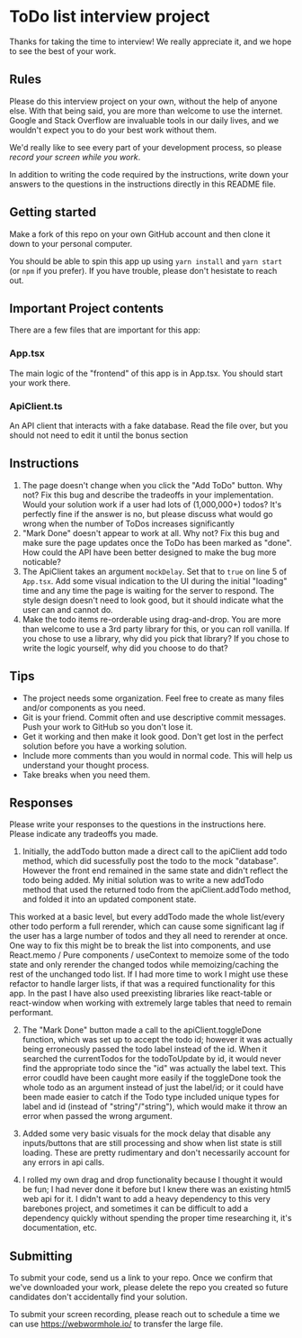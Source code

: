 # ToDo list interview project

Thanks for taking the time to interview! We really appreciate it, and we hope to see the best of your work.

## Rules

Please do this interview project on your own, without the help of anyone else.
With that being said, you are more than welcome to use the internet.
Google and Stack Overflow are invaluable tools in our daily lives, and we wouldn't expect you to do your best work without them.

We'd really like to see every part of your development process, so please _record your screen while you work_.

In addition to writing the code required by the instructions, write down your answers to the questions in the instructions directly in this README file.

## Getting started

Make a fork of this repo on your own GitHub account and then clone it down to your personal computer.

You should be able to spin this app up using `yarn install` and `yarn start` (or `npm` if you prefer).
If you have trouble, please don't hesistate to reach out.

## Important Project contents

There are a few files that are important for this app:

### App.tsx

The main logic of the "frontend" of this app is in App.tsx. You should start your work there.

### ApiClient.ts

An API client that interacts with a fake database. Read the file over, but you should not need to edit it until the bonus section

## Instructions

1. The page doesn't change when you click the "Add ToDo" button. Why not?
   Fix this bug and describe the tradeoffs in your implementation. Would your solution work if a user had lots of (1,000,000+) todos?
   It's perfectly fine if the answer is no, but please discuss what would go wrong when the number of ToDos increases significantly
2. "Mark Done" doesn't appear to work at all. Why not?
   Fix this bug and make sure the page updates once the ToDo has been marked as "done".
   How could the API have been better designed to make the bug more noticable?
3. The ApiClient takes an argument `mockDelay`. Set that to `true` on line 5 of `App.tsx`.
   Add some visual indication to the UI during the initial "loading" time and any time the page is waiting for the server to respond.
   The style design doesn't need to look good, but it should indicate what the user can and cannot do.
4. Make the todo items re-orderable using drag-and-drop. You are more than welcome to use a 3rd party library for this, or you can roll vanilla.
   If you chose to use a library, why did you pick that library? If you chose to write the logic yourself, why did you choose to do that?

## Tips

- The project needs some organization. Feel free to create as many files and/or components as you need.
- Git is your friend. Commit often and use descriptive commit messages. Push your work to GitHub so you don't lose it.
- Get it working and then make it look good. Don't get lost in the perfect solution before you have a working solution.
- Include more comments than you would in normal code. This will help us understand your thought process.
- Take breaks when you need them.

## Responses

Please write your responses to the questions in the instructions here. Please indicate any tradeoffs you made.

1. Initially, the addTodo button made a direct call to the apiClient add todo method, which did sucessfully post the todo to the mock "database".  However the front end remained in the same state and didn't reflect the todo being added.  My initial solution was to write a new addTodo method that used the returned todo from the apiClient.addTodo method, and folded it into an updated component state.  

This worked at a basic level, but every addTodo made the whole list/every other todo perform a full rerender, which can cause some significant lag if the user has a large number of todos and they all need to rerender at once.  One way to fix this might be to break the list into components, and use React.memo / Pure components / useContext to memoize some of the todo state and only rerender the changed todos while memoizing/caching the rest of the unchanged todo list.  If I had more time to work I might use these refactor to handle larger lists, if that was a required functionality for this app.  In the past I have also used preexisting libraries like react-table or react-window when working with extremely large tables that need to remain performant.


2. The "Mark Done" button made a call to the apiClient.toggleDone function, which was set up to accept the todo id; however it was actually being erroneously passed the todo label instead of the id.  When it searched the currentTodos for the todoToUpdate by id, it would never find the appropriate todo since the "id" was actually the label text.  This error coudld have been caught more easily if the toggleDone took the whole todo as an argument instead of just the label/id; or it could have been made easier to catch if the Todo type included unique types for label and id (instead of "string"/"string"), which would make it throw an error when passed the wrong argument.


3. Added some very basic visuals for the mock delay that disable any inputs/buttons that are still processing and show when list state is still loading.  These are pretty rudimentary and don't necessarily account for any errors in api calls.

4. I rolled my own drag and drop functionality because I thought it would be fun; I had never done it before but I knew there was an existing html5 web api for it.  I didn't want to add a heavy dependency to this very barebones project, and sometimes it can be difficult to add a dependency quickly without spending the proper time researching it, it's documentation, etc.

## Submitting

To submit your code, send us a link to your repo.
Once we confirm that we've downloaded your work, please delete the repo you created so future candidates don't accidentally find your solution.

To submit your screen recording, please reach out to schedule a time we can use https://webwormhole.io/ to transfer the large file.
